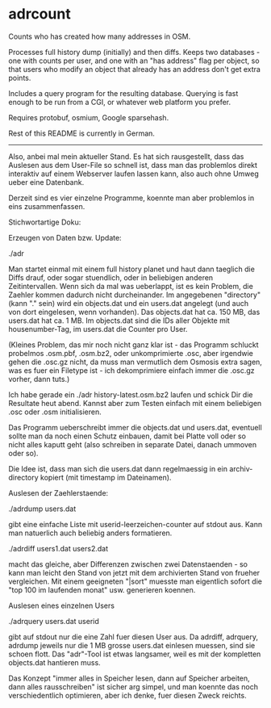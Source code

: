 adrcount
========

Counts who has created how many addresses in OSM.

Processes full history dump (initially) and then diffs. Keeps 
two databases - one with counts per user, and one with an "has
address" flag per object, so that users who modify an object that
already has an address don't get extra points. 

Includes a query program for the resulting database. Querying 
is fast enough to be run from a CGI, or whatever web platform you prefer.

Requires protobuf, osmium, Google sparsehash.

Rest of this README is currently in German.

-------

Also, anbei mal mein aktueller Stand. Es hat sich rausgestellt, dass das Auslesen aus dem User-File so schnell ist, dass man das problemlos direkt interaktiv auf einem Webserver laufen lassen kann, also auch ohne Umweg ueber eine Datenbank.

Derzeit sind es vier einzelne Programme, koennte man aber problemlos in eins zusammenfassen.

Stichwortartige Doku:

Erzeugen von Daten bzw. Update:

./adr <full-history-file oder osc-file> <directory>

Man startet einmal mit einem full history planet und haut dann taeglich die Diffs drauf, oder sogar stuendlich, oder in beliebigen anderen Zeitintervallen. Wenn sich da mal was ueberlappt, ist es kein Problem, die Zaehler kommen dadurch nicht durcheinander. Im angegebenen "directory" (kann "." sein) wird ein objects.dat und ein users.dat angelegt (und auch von dort eingelesen, wenn vorhanden). Das objects.dat hat ca. 150 MB, das users.dat hat ca. 1 MB. Im objects.dat sind die IDs aller Objekte mit housenumber-Tag, im users.dat die Counter pro User.

(Kleines Problem, das mir noch nicht ganz klar ist - das Programm schluckt probelmos .osm.pbf, .osm.bz2, oder unkomprimierte .osc, aber irgendwie gehen die .osc.gz nicht, da muss man vermutlich dem Osmosis extra sagen, was es fuer ein Filetype ist - ich dekomprimiere einfach immer die .osc.gz vorher, dann tuts.)

Ich habe gerade ein ./adr history-latest.osm.bz2  laufen und schick Dir die Resultate heut abend. Kannst aber zum Testen einfach mit einem beliebigen .osc oder .osm initialisieren.

Das Programm ueberschreibt immer die objects.dat und users.dat, eventuell sollte man da noch einen Schutz einbauen, damit bei Platte voll oder so nicht alles kaputt geht (also schreiben in separate Datei, danach ummoven oder so).

Die Idee ist, dass man sich die users.dat dann regelmaessig in ein archiv-directory kopiert (mit timestamp im Dateinamen).

Auslesen der Zaehlerstaende:

./adrdump users.dat

gibt eine einfache Liste mit userid-leerzeichen-counter auf stdout aus. Kann man natuerlich auch beliebig anders formatieren.

./adrdiff users1.dat users2.dat

macht das gleiche, aber Differenzen zwischen zwei Datenstaenden - so kann man leicht den Stand von jetzt mit dem archivierten Stand von frueher vergleichen. Mit einem geeigneten "|sort" muesste man eigentlich sofort die "top 100 im laufenden monat" usw. generieren koennen.

Auslesen eines einzelnen Users

./adrquery users.dat userid

gibt auf stdout nur die eine Zahl fuer diesen User aus. Da adrdiff, adrquery, adrdump jeweils nur die 1 MB grosse users.dat einlesen muessen, sind sie schoen flott. Das "adr"-Tool ist etwas langsamer, weil es mit der kompletten objects.dat hantieren muss.

Das Konzept "immer alles in Speicher lesen, dann auf Speicher arbeiten, dann alles rausschreiben" ist sicher arg simpel, und man koennte das noch verschiedentlich optimieren, aber ich denke, fuer diesen Zweck reichts. 

